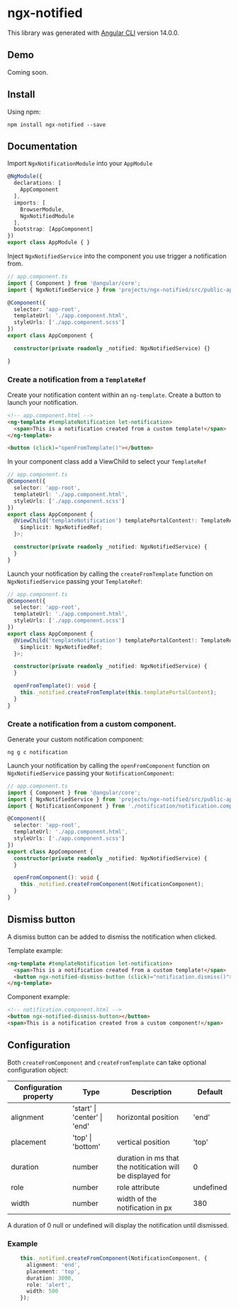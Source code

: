 # ngx-notified

This library was generated with [Angular CLI](https://github.com/angular/angular-cli) version 14.0.0.


## Demo

Coming soon.

## Install

Using npm:

`npm install ngx-notified --save`

## Documentation

Import `NgxNotificationModule` into your `AppModule`

```typescript
@NgModule({
  declarations: [
    AppComponent
  ],
  imports: [
    BrowserModule,
    NgxNotifiedModule
  ],
  bootstrap: [AppComponent]
})
export class AppModule { }
```

Inject `NgxNotifiedService` into the component you use trigger a notification from.


```typescript
// app.component.ts
import { Component } from '@angular/core';
import { NgxNotifiedService } from 'projects/ngx-notified/src/public-api';

@Component({
  selector: 'app-root',
  templateUrl: './app.component.html',
  styleUrls: ['./app.component.scss']
})
export class AppComponent {

  constructor(private readonly _notified: NgxNotifiedService) {}

}

```

### Create a notification from a `TemplateRef`

Create your notification content within an `ng-template`.
Create a button to launch your notification.

```html
<!-- app.component.html -->
<ng-template #templateNotification let-notification>
  <span>This is a notification created from a custom template!</span>
</ng-template>

<button (click)="openFromTemplate()"></button>
```

In your component class add a ViewChild to select your `TemplateRef`

```typescript
// app.component.ts
@Component({
  selector: 'app-root',
  templateUrl: './app.component.html',
  styleUrls: ['./app.component.scss']
})
export class AppComponent {
  @ViewChild('templateNotification') templatePortalContent!: TemplateRef<{
    $implicit: NgxNotifiedRef;
  }>;

  constructor(private readonly _notified: NgxNotifiedService) {
  }
}
```

Launch your notification by calling the `createFromTemplate` function on `NgxNotifiedService` passing your `TemplateRef`:

```typescript
// app.component.ts
@Component({
  selector: 'app-root',
  templateUrl: './app.component.html',
  styleUrls: ['./app.component.scss']
})
export class AppComponent {
  @ViewChild('templateNotification') templatePortalContent!: TemplateRef<{
    $implicit: NgxNotifiedRef;
  }>;

  constructor(private readonly _notified: NgxNotifiedService) {
  }

  openFromTemplate(): void {
    this._notified.createFromTemplate(this.templatePortalContent);
  }
}
```

### Create a notification from a custom component.

Generate your custom notification component:

```
ng g c notification
```

Launch your notification by calling the `openFromComponent` function on `NgxNotifiedService` passing your `NotificationComponent`:

```typescript
// app.component.ts
import { Component } from '@angular/core';
import { NgxNotifiedService } from 'projects/ngx-notified/src/public-api';
import { NotificationComponent } from './notification/notification.component';

@Component({
  selector: 'app-root',
  templateUrl: './app.component.html',
  styleUrls: ['./app.component.scss']
})
export class AppComponent {
  constructor(private readonly _notified: NgxNotifiedService) {
  }

  openFromComponent(): void {
    this._notified.createFromComponent(NotificationComponent);
  }
}
```

## Dismiss button

A dismiss button can be added to dismiss the notification when clicked.

Template example:

```html
<ng-template #templateNotification let-notification>
  <span>This is a notification created from a custom template!</span>
  <button ngx-notified-dismiss-button (click)="notification.dismiss()"></button>
</ng-template>
```

Component example:

```html
<!-- notification.component.html -->
<button ngx-notified-dismiss-button></button>
<span>This is a notification created from a custom component!</span>
```


## Configuration

Both `createFromComponent` and `createFromTemplate` can take optional configuration object:

| Configuration property | Type                         | Description                                                | Default   |
| ---------------------- | ---------------------------- | ---------------------------------------------------------- | --------- |
| alignment              | 'start' \| 'center' \| 'end' | horizontal position                                        | 'end'     |
| placement              | 'top' \| 'bottom'            | vertical position                                          | 'top'     |
| duration               | number                       | duration in ms that the notitication will be displayed for | 0         |
| role                   | number                       | role attribute                                             | undefined |
| width                  | number                       | width of the notification in px                            | 380       |


A duration of 0 null or undefined will display the notification until dismissed.
### Example

```typescript
    this._notified.createFromComponent(NotificationComponent, {
      alignment: 'end',
      placement: 'top',
      duration: 3000,
      role: 'alert',
      width: 500
    });
```



